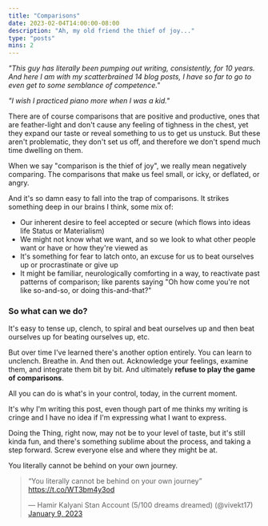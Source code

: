 ```yaml
---
title: "Comparisons"
date: 2023-02-04T14:00:00-08:00
description: "Ah, my old friend the thief of joy..."
type: "posts"
mins: 2
---
```


_"This guy has literally been pumping out writing, consistently, for 10 years. And here I am with my scatterbrained 14 blog posts, I have so far to go to even get to some semblance of competence."_  

_"I wish I practiced piano more when I was a kid."_  

There are of course comparisons that are positive and productive, ones that are feather-light and don't cause any feeling of tighness in the chest, yet they expand our taste or reveal something to us to get us unstuck. But these aren't problematic, they don't set us off, and therefore we don't spend much time dwelling on them.

When we say "comparison is the thief of joy", we really mean negatively comparing. The comparisons that make us feel small, or icky, or deflated, or angry.

And it's so damn easy to fall into the trap of comparisons. It strikes something deep in our brains I think, some mix of:

* Our inherent desire to feel accepted or secure (which flows into ideas life Status or Materialism)
* We might not know what we want, and so we look to what other people want or have or how they're viewed as
* It's something for fear to latch onto, an excuse for us to beat ourselves up or procrastinate or give up
* It might be familiar, neurologically comforting in a way, to reactivate past patterns of comparison; like parents saying "Oh how come you're not like so-and-so, or doing this-and-that?"

### So what can we do?

It's easy to tense up, clench, to spiral and beat ourselves up and then beat ourselves up for beating ourselves up, etc. 

But over time I've learned there's another option entirely. You can learn to unclench. Breathe in. And then out. Acknowledge your feelings, examine them, and integrate them bit by bit. And ultimately **refuse to play the game of comparisons**. 

All you can do is what's in your control, today, in the current moment.

It's why I'm writing this post, even though part of me thinks my writing is cringe and I have no idea if I'm expressing what I want to express. 

Doing the Thing, right now, may not be to your level of taste, but it's still kinda fun, and there's something sublime about the process, and taking a step forward. Screw everyone else and where they might be at. 

You literally cannot be behind on your own journey.

<blockquote class="twitter-tweet"><p lang="en" dir="ltr">“You literally cannot be behind on your own journey” <a href="https://t.co/WT3bm4y3od">https://t.co/WT3bm4y3od</a></p>&mdash; Hamir Kalyani Stan Account (5/100 dreams dreamed) (@vivekt17) <a href="https://twitter.com/vivekt17/status/1612523922913898501?ref_src=twsrc%5Etfw">January 9, 2023</a></blockquote> <script async src="https://platform.twitter.com/widgets.js" charset="utf-8"></script>
